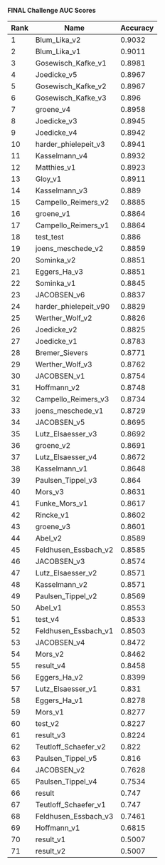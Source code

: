 **FINAL Challenge AUC Scores**


|Rank|Name|Accuracy|
|----|-----|---|
|1|Blum_Lika_v2|0.9032| 
|2|Blum_Lika_v1|0.9011| 
|3|Gosewisch_Kafke_v1|0.8981| 
|4|Joedicke_v5|0.8967| 
|5|Gosewisch_Kafke_v2|0.8967| 
|6|Gosewisch_Kafke_v3|0.896| 
|7|groene_v4|0.8958| 
|8|Joedicke_v3|0.8945| 
|9|Joedicke_v4|0.8942| 
|10|harder_phielepeit_v3|0.8941| 
|11|Kasselmann_v4|0.8932| 
|12|Matthies_v1|0.8923| 
|13|Gloy_v1|0.8911| 
|14|Kasselmann_v3|0.889| 
|15|Campello_Reimers_v2|0.8885| 
|16|groene_v1|0.8864| 
|17|Campello_Reimers_v1|0.8864| 
|18|test_test|0.886| 
|19|joens_meschede_v2|0.8859| 
|20|Sominka_v2|0.8851| 
|21|Eggers_Ha_v3|0.8851| 
|22|Sominka_v1|0.8845| 
|23|JACOBSEN_v6|0.8837| 
|24|harder_phielepeit_v90|0.8829| 
|25|Werther_Wolf_v2|0.8826| 
|26|Joedicke_v2|0.8825| 
|27|Joedicke_v1|0.8783| 
|28|Bremer_Sievers|0.8771| 
|29|Werther_Wolf_v3|0.8762| 
|30|JACOBSEN_v1|0.8754| 
|31|Hoffmann_v2|0.8748| 
|32|Campello_Reimers_v3|0.8734| 
|33|joens_meschede_v1|0.8729| 
|34|JACOBSEN_v5|0.8695| 
|35|Lutz_Elsaesser_v3|0.8692| 
|36|groene_v2|0.8691| 
|37|Lutz_Elsaesser_v4|0.8672| 
|38|Kasselmann_v1|0.8648| 
|39|Paulsen_Tippel_v3|0.864| 
|40|Mors_v3|0.8631| 
|41|Funke_Mors_v1|0.8617| 
|42|Rincke_v1|0.8602| 
|43|groene_v3|0.8601| 
|44|Abel_v2|0.8589| 
|45|Feldhusen_Essbach_v2|0.8585| 
|46|JACOBSEN_v3|0.8574| 
|47|Lutz_Elsaesser_v2|0.8571| 
|48|Kasselmann_v2|0.8571| 
|49|Paulsen_Tippel_v2|0.8569| 
|50|Abel_v1|0.8553| 
|51|test_v4|0.8533| 
|52|Feldhusen_Essbach_v1|0.8503| 
|53|JACOBSEN_v4|0.8472| 
|54|Mors_v2|0.8462| 
|55|result_v4|0.8458| 
|56|Eggers_Ha_v2|0.8399| 
|57|Lutz_Elsaesser_v1|0.831| 
|58|Eggers_Ha_v1|0.8278| 
|59|Mors_v1|0.8277| 
|60|test_v2|0.8227| 
|61|result_v3|0.8224| 
|62|Teutloff_Schaefer_v2|0.822| 
|63|Paulsen_Tippel_v5|0.816| 
|64|JACOBSEN_v2|0.7628| 
|65|Paulsen_Tippel_v4|0.7534| 
|66|result|0.747| 
|67|Teutloff_Schaefer_v1|0.747| 
|68|Feldhusen_Essbach_v3|0.7461| 
|69|Hoffmann_v1|0.6815| 
|70|result_v1|0.5007| 
|71|result_v2|0.5007| 
